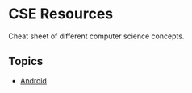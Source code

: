 # CSE Resources
Cheat sheet of different computer science concepts.

## Topics

* [Android](/technology/android.md)

